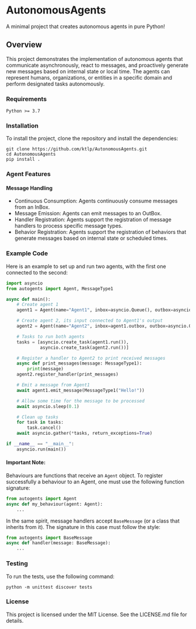 # AutonomousAgents

A minimal project that creates autonomous agents in pure Python!

## Overview

This project demonstrates the implementation of autonomous agents that communicate asynchronously, react to messages, and proactively generate new messages based on internal state or local time. The agents can represent humans, organizations, or entities in a specific domain and perform designated tasks autonomously.

### Requirements

    Python >= 3.7

### Installation

To install the project, clone the repository and install the dependencies:

```shell
git clone https://github.com/ktlp/AutonomousAgents.git
cd AutonomousAgents
pip install .
```

### Agent Features
#### Message Handling

- Continuous Consumption: Agents continuously consume messages from an InBox.
- Message Emission: Agents can emit messages to an OutBox.
- Handler Registration: Agents support the registration of message handlers to process specific message types.
- Behavior Registration: Agents support the registration of behaviors that generate messages based on internal state or scheduled times.


### Example Code
Here is an example to set up and run two agents, with the first one connected to the second:

```python
import asyncio
from autogents import Agent, MessageType1

async def main():
    # Create agent 1
    agent1 = Agent(name="Agent1", inbox=asyncio.Queue(), outbox=asyncio.Queue())

    # Create agent 2, its input connected to Agent1's output
    agent2 = Agent(name="Agent2", inbox=agent1.outbox, outbox=asyncio.Queue())

    # Tasks to run both agents
    tasks = [asyncio.create_task(agent1.run()),
             asyncio.create_task(agent2.run())]

    # Register a handler to Agent2 to print received messages
    async def print_messages(message: MessageType1):
        print(message)
    agent2.register_handler(print_messages)

    # Emit a message from Agent1
    await agent1.emit_message(MessageType1("Hello!"))

    # Allow some time for the message to be processed
    await asyncio.sleep(0.1)

    # Clean up tasks
    for task in tasks:
        task.cancel()
    await asyncio.gather(*tasks, return_exceptions=True)

if __name__ == "__main__":
    asyncio.run(main())

```

#### Important Note:
Behaviours are functions that receive an `Agent` object. To register successfully a behaviour
to an Agent, one must use the following function signature:
```python
from autogents import Agent
async def my_behaviour(agent: Agent):
    ...
```

In the same spirit, message handlers accept `BaseMessage` (or a class that inherits from it). The signature
in this case must follow the style:
```python
from autogents import BaseMessage
async def handler(message: BaseMessage):
    ...
```

### Testing
To run the tests, use the following command:
```shell
python -m unittest discover tests
```


### License
This project is licensed under the MIT License. See the LICENSE.md file for details.
